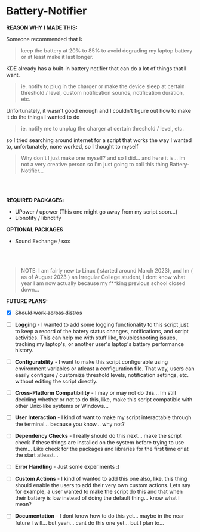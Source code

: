 # Battery-Notifier

**REASON WHY I MADE THIS:**

Someone recommended that I:
> keep the battery at 20% to 85% to avoid degrading my laptop battery or at least make it last longer.

KDE already has a built-in battery notifier that can do a lot of things that I want.

> ie. notify to plug in the charger or make the device sleep at certain threshold / level, custom notification sounds, notification duration, etc.

Unfortunately, it wasn't good enough and I couldn't figure out how to make it do the things I wanted to do

> ie. notify me to unplug the charger at certain threshold / level, etc.

so I tried searching around internet for a script that works the way I wanted to, unfortunately, none worked, so I thought to myself

> Why don't I just make one myself?
and so I did... and here it is... Im not a very creative person so I'm just going to call this thing Battery-Notifier...

<br>
<br>

**REQUIRED PACKAGES:**
* UPower / upower (This one might go away from my script soon...)
* Libnotify / libnotify

**OPTIONAL PACKAGES**
* Sound Exchange / sox

<br>
<br>

> NOTE:
> I am fairly new to Linux ( started around March 2023), and Im ( as of August 2023 ) an Irregular College student, I dont know what year I am now actually because my f**king previous school closed down...

**FUTURE PLANS:**
* [x] ~~Should work across distros~~

* [ ] <b>Logging</b> - I wanted to add some logging functionality to this script just to keep a record of the batery status changes, notifications, and script activities. This can help me with stuff like, troubleshooting issues, tracking my laptop's, or another user's laptop's battery performance history.

* [ ] <b>Configurability</b> - I want to make this script configurable using environment variables or atleast a configuration file. That way, users can easily configure / customize threshold levels, notification settings, etc. without editing the script directly.

* [ ] <b>Cross-Platform Compatibility</b> - I may or may not do this... Im still deciding whether or not to do this, like, make this script compatible with other Unix-like systems or Windows...

* [ ] <b>User Interaction</b> - I kind of want to make my script interactable through the terminal... because you know... why not?

* [ ] <b>Dependency Checks</b> - I really should do this next... make the script check if these things are installed on the system before trying to use them... Like check for the packages and libraries for the first time or at the start atleast...

* [ ] <b>Error Handling</b> - Just some experiments :)

* [ ] <b>Custom Actions</b> - I kind of wanted to add this one also, like, this thing should enable the users to add their very own custom actions. Lets say for example, a user wanted to make the script do this and that when their battery is low instead of doing the default thing... know what I mean?

* [ ] <b>Documentation</b> - I dont know how to do this yet... maybe in the near future I will... but yeah... cant do this one yet... but I plan to...

